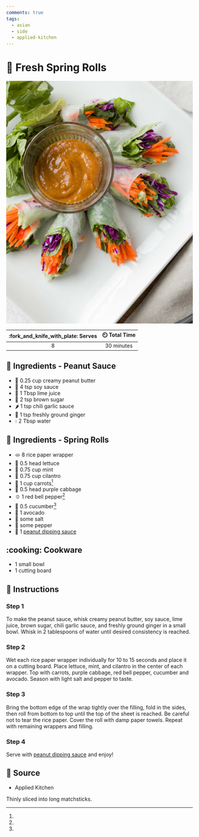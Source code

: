 ```yaml
---
comments: true
tags:
  - asian
  - side
  - applied-kitchen
---
```

# :burrito: Fresh Spring Rolls

![Fresh Spring Rolls](../assets/images/fresh-spring-rolls.png)

| :fork_and_knife_with_plate: Serves | :timer_clock: Total Time |
|:----------------------------------:|:-----------------------: |
| 8 | 30 minutes |

## :salt: Ingredients - Peanut Sauce

- :peanuts: 0.25 cup creamy peanut butter
- :takeout_box: 4 tsp soy sauce
- :lemon: 1 Tbsp lime juice
- :maple_leaf: 2 tsp brown sugar
- :hot_pepper: 1 tsp chili garlic sauce
- :sweet_potato: 1 tsp freshly ground ginger
- :droplet: 2 Tbsp water

## :salt: Ingredients - Spring Rolls

- :flatbread: 8 rice paper wrapper
- :leafy_green: 0.5 head lettuce
- :herb: 0.75 cup mint
- :herb: 0.75 cup cilantro
- :carrot: 1 cup carrots[^1]
- :leafy_green: 0.5 head purple cabbage
- :bell_pepper: 1 red bell pepper[^1]
- :cucumber: 0.5 cucumber[^1]
- :avocado: 1 avocado
- :salt: some salt
- :salt: some pepper
- :peanuts: 1 [peanut dipping sauce][1]

## :cooking: Cookware

- 1 small bowl
- 1 cutting board

## :pencil: Instructions

### Step 1

To make the peanut sauce, whisk creamy peanut butter, soy sauce, lime juice, brown sugar, chili garlic sauce, and
freshly ground ginger in a small bowl. Whisk in 2 tablespoons of water until desired consistency is reached.

### Step 2

Wet each rice paper wrapper individually for 10 to 15 seconds and place it on a cutting board. Place lettuce, mint, and
cilantro in the center of each wrapper. Top with carrots, purple cabbage, red bell pepper, cucumber and avocado. Season
with light salt and pepper to taste.

### Step 3

Bring the bottom edge of the wrap tightly over the filling, fold in the sides, then roll from bottom to top until the
top of the sheet is reached. Be careful not to tear the rice paper. Cover the roll with damp paper towels. Repeat with
remaining wrappers and filling.

### Step 4

Serve with [peanut dipping sauce][1] and enjoy!

## :link: Source

- Applied Kitchen

[^1]:
  Thinly sliced into long matchsticks.

[1]: <../sauces-and-dressings/peanut-dipping-sauce.md>
